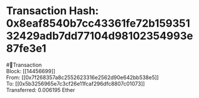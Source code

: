 
Transaction Hash: 0x8eaf8540b7cc43361fe72b15935132429adb7dd77104d98102354993e87fe3e1
====================================================================================
  
#💸Transaction  
Block: [[14456699]]  
From: [[0x7f268357a8c2552623316e2562d90e642bb538e5]]  
To: [[0x5b3256965e7c3cf26e11fcaf296dfc8807c01073]]  
Transferred: 0.006195 Ether